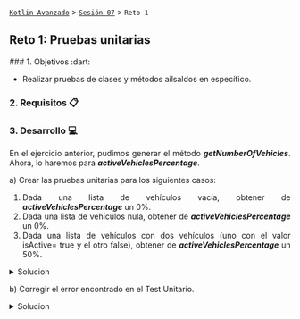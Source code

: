 [`Kotlin Avanzado`](../../Readme.md) > [`Sesión 07`](../Readme.md) > `Reto 1`

## Reto 1: Pruebas unitarias

<div style="text-align: justify;">
### 1. Objetivos :dart:

* Realizar pruebas de clases y métodos ailsaldos  en específico.

### 2. Requisitos :clipboard:



### 3. Desarrollo :computer:

En el ejercicio anterior, pudimos generar el método ___getNumberOfVehicles___. Ahora, lo haremos para ___activeVehiclesPercentage___.

a) Crear las pruebas unitarias para los siguientes casos:

1. Dada una lista de vehículos vacía, obtener de ___activeVehiclesPercentage___ un 0%.
2. Dada una lista de vehículos nula, obtener de ___activeVehiclesPercentage___ un 0%.
3. Dada una lista de vehículos con dos vehículos (uno con el valor isActive= true y el otro false), obtener de ___activeVehiclesPercentage___ un 50%.



<details>
	<summary>Solucion</summary>

```
@Test
fun activeVehiclesPercentage_empty_returnsZero(){
    val vehicles = listOf<Vehicle>()

    val result = activeVehiclesPercentage(vehicles)

    assertThat(result).isEqualTo(0)
}

@Test
fun activeVehiclesPercentage_null_returnsZero(){
    val vehicles = null

    val result = activeVehiclesPercentage(vehicles)

    assertThat(result).isEqualTo(0)
}

@Test
fun activeVehiclesPercentage_two_returnsFifty(){
    val vehicles = listOf(
            Vehicle(
                    0,
                    "pointer",
                    "Volkswagen",
                    "SMT01",
                    true
            ),
            Vehicle(
                    1,
                    "Vento",
                    "Volkswagen",
                    "GTA05",
                    false
            )
    )

    val result = activeVehiclesPercentage(vehicles)

    assertThat(result).isEqualTo(50f)
}
```


  </details>



b) Corregir el error encontrado en el Test Unitario.

<details>
	<summary>Solucion</summary>
```kotlin
internal fun activeVehiclesPercentage(vehicles: List<Vehicle>?): Float{

    if(vehicles == null || vehicles.isEmpty()){
        return 0f
    }

    val activeVehicles = vehicles.count{it.isWorking}
    val totalVehicles = vehicles?.size
    return ( (totalVehicles- activeVehicles)/totalVehicles.toFloat() ) * 100f
}
```


</details>



[`Anterior`](../Ejemplo-01) | [`Siguiente`](../Ejemplo-02)      

</div>

